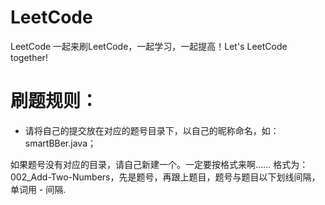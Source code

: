# LeetCode
LeetCode 一起来刷LeetCode，一起学习，一起提高！Let's LeetCode together!  


# 刷题规则：
- 请将自己的提交放在对应的题号目录下，以自己的昵称命名，如：smartBBer.java；

如果题号没有对应的目录，请自己新建一个。一定要按格式来啊…… 格式为：002_Add-Two-Numbers，先是题号，再跟上题目，题号与题目以下划线间隔，单词用 - 间隔.

